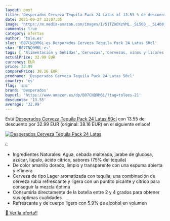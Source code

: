 ```yaml
---
layout: post
title: 'Desperados Cerveza Tequila Pack 24 Latas al 13.55 % de descuento'
date: 2021-09-27 12:07:05
image: 'https://m.media-amazon.com/images/I/51TZXOKzVML._SL500_._SL400_.jpg'
comments: true
category: ofertas
author: 'tole.es'
slug: 'B07CNQ9M6L-es Desperados Cerveza Tequila Pack 24 Latas 50cl'
sku: 'B07CNQ9M6L-es'
tags: [ 'Alimentación y bebidas','Cervezas','Cervezas, vinos y licores','cerveza','desperados', ]
actualPrice: 32.99 EUR
currency: EUR
price: 32.99
comparePrice: 38.16 EUR
prodname: 'Desperados Cerveza Tequila Pack 24 Latas 50cl'
country: 'es'
flag: '🇪🇸'
brand: 'Desperados'
buyurl: 'https://www.amazon.es/dp/B07CNQ9M6L/?tag=tolees-21'
descuento: '13.55'
average: '32.99'
---
```


Está [Desperados Cerveza Tequila Pack 24 Latas 50cl](https://www.amazon.es/dp/B07CNQ9M6L/?tag=tolees-21) con 13.55 de descuento por 32.99 EUR (original: 38.16 EUR) en el siguiente enlace!

[![Desperados Cerveza Tequila Pack 24 Latas](https://m.media-amazon.com/images/I/51TZXOKzVML._SL500_._SL400_.jpg)](https://www.amazon.es/dp/B07CNQ9M6L/?tag=tolees-21)

ℹ️:

- Ingredientes Naturales: Agua, cebada malteada, jarabe de glucosa, azúcar, lúpulo, ácido cítrico, sabores (75% del tequila)
- De color amarillo dorado, limpio y transparente con una espuma abierta y efímera
- Cerveza de tipo Lager aromatizada con tequila; una combinación de cerveza rubia refrescante y ligera con un puntito picante y cítrico para conseguir la mezcla óptima
- Consumirla directamente de la botella entre 2 y 4 grados para obtener sus óptimas cualidades
- Refrescante y de cuerpo ligero con 5.9% de alcohol en volumen

[🛒 Ver la oferta!!](https://www.amazon.es/dp/B07CNQ9M6L/?tag=tolees-21)
